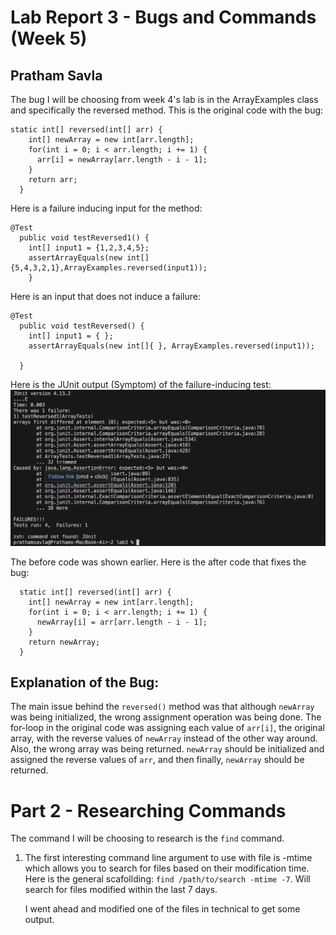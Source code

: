 # Lab Report 3 - Bugs and Commands (Week 5)
## Pratham Savla

The bug I will be choosing from week 4's lab is in the ArrayExamples class and specifically the reversed method.
This is the original code with the bug:
```
static int[] reversed(int[] arr) {
    int[] newArray = new int[arr.length];
    for(int i = 0; i < arr.length; i += 1) {
      arr[i] = newArray[arr.length - i - 1];
    }
    return arr;
  }
```
Here is a failure inducing input for the method:
```
@Test
  public void testReversed1() {
    int[] input1 = {1,2,3,4,5};
    assertArrayEquals(new int[]{5,4,3,2,1},ArrayExamples.reversed(input1));
    }
```
Here is an input that does not induce a failure:
```
@Test
  public void testReversed() {
    int[] input1 = { };
    assertArrayEquals(new int[]{ }, ArrayExamples.reversed(input1));
    
  }
```
Here is the JUnit output (Symptom) of the failure-inducing test:
![Fail Test](fail-test.png)

The before code was shown earlier. Here is the after code that fixes the bug:
```
  static int[] reversed(int[] arr) {
    int[] newArray = new int[arr.length];
    for(int i = 0; i < arr.length; i += 1) {
      newArray[i] = arr[arr.length - i - 1];
    }
    return newArray;
  }
```
## Explanation of the Bug: 
The main issue behind the `reversed()` method was that although `newArray` was being initialized, the wrong assignment operation was being done. The for-loop in the original code was assigning each value of `arr[i]`, the original array, with the reverse values of `newArray` instead of the other way around. Also, the wrong array was being returned. `newArray` should be initialized and assigned the reverse values of `arr`, and then finally, `newArray` should be returned. 

# Part 2 - Researching Commands
The command I will be choosing to research is the `find` command. 
1) The first interesting command line argument to use with file is -mtime which allows you to search for files based on their modification time.
   Here is the general scafollding: `find /path/to/search -mtime -7`. Will search for files modified within the last 7 days.

   I went ahead and modified one of the files in technical to get some output.
   
   





